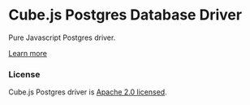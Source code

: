 # Cube.js Postgres Database Driver

Pure Javascript Postgres driver.

[Learn more](https://github.com/statsbotco/cube.js#getting-started)

### License

Cube.js Postgres driver is [Apache 2.0 licensed](./LICENSE).